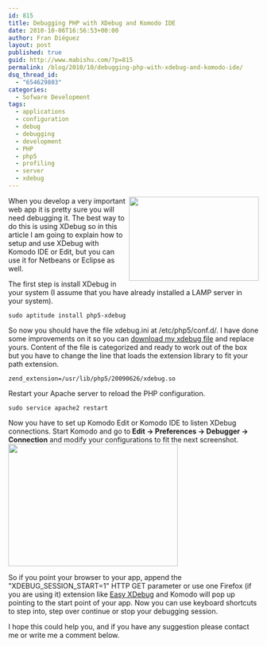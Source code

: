 ```yaml
---
id: 815
title: Debugging PHP with XDebug and Komodo IDE
date: 2010-10-06T16:56:53+00:00
author: Fran Diéguez
layout: post
published: true
guid: http://www.mabishu.com/?p=815
permalink: /blog/2010/10/debugging-php-with-xdebug-and-komodo-ide/
dsq_thread_id:
  - "654629803"
categories:
  - Sofware Development
tags:
  - applications
  - configuration
  - debug
  - debugging
  - development
  - PHP
  - php5
  - profiling
  - server
  - xdebug
---
```

<img class=" wp-image-817 alignright" style="max-width: 400px;" title="Some PHP Code" alt="" src="/assets/2010/10/Captura-de-pantalla-1.png" width="261" height="169" align="right" />

When you develop a very important web app it is pretty sure you will need debugging it. The best way to do this is using XDebug so in this article I am going to explain how to setup and use XDebug with Komodo IDE or Edit, but you can use it for Netbeans or Eclipse as well.

The first step is install XDebug in your system (I assume that you have already installed a LAMP server in your system).<!--more-->
<pre lang="bash"><code>sudo aptitude install php5-xdebug</code></pre>
So now you should have the file xdebug.ini at /etc/php5/conf.d/. I have done some improvements on it so you can <a title="XDebug configuration file with all the configurations available" href="http://www.mabishu.com/downloads/xdebug.ini.mabishu.com">download my xdebug file</a> and replace yours. Content of the file is categorized and ready to work out of the box but you have to change the line that loads the extension library to fit your path extension.
<pre lang="bash"><code>zend_extension=/usr/lib/php5/20090626/xdebug.so</code></pre>
Restart your Apache server to reload the PHP configuration.
<pre lang="bash"><code>sudo service apache2 restart</code></pre>
Now you have to set up Komodo Edit or Komodo IDE to listen XDebug connections. Start Komodo and go to<strong> Edit -&gt; Preferences -&gt; Debugger -&gt; Connection</strong> and modify your configurations to fit the next screenshot.
<img class="size-full wp-image-818 alignnone" title="Captura-de-pantalla-2" alt="" src="/assets/2010/10/Captura-de-pantalla-2.png" width="341" height="246" />

So if you point your browser to your app, append the "XDEBUG_SESSION_START=1" HTTP GET parameter or use one Firefox (if you are using it) extension like <a title="Easy XDebug Firefox extension download page" href="https://addons.mozilla.org/es-ES/firefox/addon/58688/">Easy XDebug</a> and Komodo will pop up pointing to the start point of your app. Now you can use keyboard shortcuts to step into, step over continue or stop your debugging session.

I hope this could help you, and if you have any suggestion please contact me or write me a comment below.
